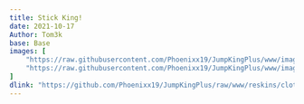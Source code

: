 ```yaml
---
title: Stick King!
date: 2021-10-17
Author: Tom3k
base: Base
images: [
    "https://raw.githubusercontent.com/Phoenixx19/JumpKingPlus/www/images/workshop/reskins/7-banner.png",
    "https://raw.githubusercontent.com/Phoenixx19/JumpKingPlus/www/images/workshop/reskins/7-hover.png"
]
dlink: "https://github.com/Phoenixx19/JumpKingPlus/raw/www/reskins/clothing/Stickman%20King.zip"
---
```

